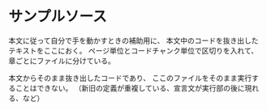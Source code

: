 # サンプルソース

本文に従って自分で手を動かすときの補助用に、
本文中のコードを抜き出したテキストをここにおく。
ページ単位とコードチャンク単位で区切りを入れて、章ごとにファイルに分けている。

本文からそのまま抜き出したコードであり、
ここのファイルをそのまま実行することはできない。
（新旧の定義が重複している、宣言文が実行部の後に現れる、など）
